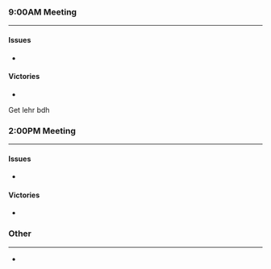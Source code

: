 ### 9:00AM Meeting
---
#### Issues
- 

#### Victories
* 


Get lehr bdh 
### 2:00PM Meeting
---
#### Issues
- 

#### Victories
* 



### Other
---
- 